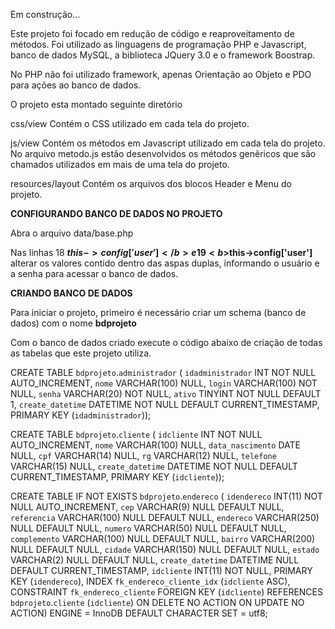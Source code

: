 Em construção...

Este projeto foi focado em redução de código e reaproveitamento de métodos. Foi utilizado as linguagens de programação PHP e Javascript, banco de dados MySQL, a biblioteca JQuery 3.0 e o framework Boostrap.

No PHP não foi utilizado framework, apenas Orientação ao Objeto e PDO para ações ao banco de dados.

O projeto esta montado seguinte diretório

css/view
	Contém o CSS utilizado em cada tela do projeto.

js/view
	Contém os métodos em Javascript utilizado em cada tela do projeto.
	No arquivo metodo.js estão desenvolvidos os métodos genêricos que são chamados utilizados em mais de uma tela do projeto.

resources/layout
	Contém os arquivos dos blocos Header e Menu do projeto.

<b>CONFIGURANDO BANCO DE DADOS NO PROJETO</b>

Abra o arquivo data/base.php

Nas linhas 18 <b>$this->config['user']</b> e 19 <b>$this->config['user']</b> alterar os valores contido dentro das aspas duplas, informando o usuário e a senha para acessar o banco de dados.

<b>CRIANDO BANCO DE DADOS</b>

Para iniciar o projeto, primeiro é necessário criar um schema (banco de dados) com o nome <b>bdprojeto</b>

Com o banco de dados criado execute o código abaixo de criação de todas as tabelas que este projeto utiliza.


CREATE TABLE `bdprojeto`.`administrador` (
  `idadministrador` INT NOT NULL AUTO_INCREMENT,
  `nome` VARCHAR(100) NULL,
  `login` VARCHAR(100) NOT NULL,
  `senha` VARCHAR(20) NOT NULL,
  `ativo` TINYINT NOT NULL DEFAULT 1,
  `create_datetime` DATETIME NOT NULL DEFAULT CURRENT_TIMESTAMP,
  PRIMARY KEY (`idadministrador`));

CREATE TABLE `bdprojeto`.`cliente` (
  `idcliente` INT NOT NULL AUTO_INCREMENT,
  `nome` VARCHAR(100) NULL,
  `data_nascimento` DATE NULL,
  `cpf` VARCHAR(14) NULL,
  `rg` VARCHAR(12) NULL,
  `telefone` VARCHAR(15) NULL,
  `create_datetime` DATETIME NOT NULL DEFAULT CURRENT_TIMESTAMP,
  PRIMARY KEY (`idcliente`));


CREATE TABLE IF NOT EXISTS `bdprojeto`.`endereco` (
  `idendereco` INT(11) NOT NULL AUTO_INCREMENT,
  `cep` VARCHAR(9) NULL DEFAULT NULL,
  `referencia` VARCHAR(100) NULL DEFAULT NULL,
  `endereco` VARCHAR(250) NULL DEFAULT NULL,
  `numero` VARCHAR(50) NULL DEFAULT NULL,
  `complemento` VARCHAR(100) NULL DEFAULT NULL,
  `bairro` VARCHAR(200) NULL DEFAULT NULL,
  `cidade` VARCHAR(150) NULL DEFAULT NULL,
  `estado` VARCHAR(2) NULL DEFAULT NULL,
  `create_datetime` DATETIME NULL DEFAULT CURRENT_TIMESTAMP,
  `idcliente` INT(11) NOT NULL,
  PRIMARY KEY (`idendereco`),
  INDEX `fk_endereco_cliente_idx` (`idcliente` ASC),
  CONSTRAINT `fk_endereco_cliente`
    FOREIGN KEY (`idcliente`)
    REFERENCES `bdprojeto`.`cliente` (`idcliente`)
    ON DELETE NO ACTION
    ON UPDATE NO ACTION)
ENGINE = InnoDB
DEFAULT CHARACTER SET = utf8;
